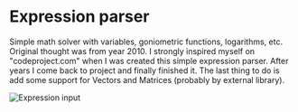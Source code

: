 # Expression parser

 Simple math solver with variables, goniometric functions, logarithms, etc. Original thought was from year 2010. I strongly inspired myself on "codeproject.com" when I was created this simple expression parser. After years I come back to project and finally finished it. The last thing to do is add some support for Vectors and Matrices (probably by external library).

![Expression input](https://github.com/eWillyo/Expression_Parser/blob/74882794a9294eb5bb1ac29676a2a283b819f21a/expression_input.png?raw=true)